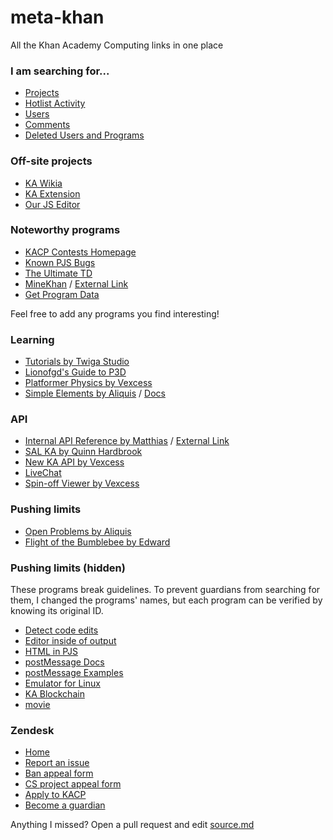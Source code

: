 # meta-khan

All the Khan Academy Computing links in one place

### I am searching for...
- [Projects](https://willard.fun/)
- [Hotlist Activity](https://khanalytics.herokuapp.com/)
- [Users](https://kasearch.learnerpages.com/)
- [Comments]()
- [Deleted Users and Programs](https://github.com/MatthiasPortzel/ka-hearth/wiki)

### Off-site projects
- [KA Wikia](https://khanacademy.fandom.com/wiki/Khan_Academy_Wiki)
- [KA Extension](https://chrome.google.com/webstore/detail/the-khan-academy-extensio/gniggljddhajnfbkjndcgnomkddfcial?hl)
- [Our JS Editor](https://ourjseditor.com/)

### Noteworthy programs
- [KACP Contests Homepage](https://www.khanacademy.org/cs/-/5745407636209664)
- [Known PJS Bugs](https://www.khanacademy.org/cs/-/6117906177359872)
- [The Ultimate TD](https://khanacademy.org/cs/i/6295872812679168)
- [MineKhan](https://www.khanacademy.org/cs/i/5647155001376768) / [External Link](https://willard.fun/minekhan)
- [Get Program Data](https://khanacademy.org/cs/i/6152415778373632)

Feel free to add any programs you find interesting!

### Learning
- [Tutorials by Twiga Studio](https://www.khanacademy.org/cs/-/5912802022998016)
- [Lionofgd's Guide to P3D](https://www.khanacademy.org/cs/-/5449718509731840)
- [Platformer Physics by Vexcess](https://www.khanacademy.org/computer-programming/platformer-physics/5217723531345920)
- [Simple Elements by Aliquis](https://www.khanacademy.org/cs/-/5201788906799104) / [Docs](https://www.khanacademy.org/cs/i/4703771890335744)

### API
- [Internal API Reference by Matthias](https://www.khanacademy.org/cs/-/6389992281473024) / [External Link](https://lukekrikorian.github.io/api-docs/)
- [SAL KA by Quinn Hardbrook](https://www.khanacademy.org/cs/-/5414181885788160)
- [New KA API by Vexcess](https://www.khanacademy.org/cs/-/5236998489030656)
- [LiveChat](https://www.khanacademy.org/cs/-/5175255520051200)
- [Spin-off Viewer by Vexcess](https://www.khanacademy.org/cs/-/5931097750814720)

### Pushing limits
- [Open Problems by Aliquis](https://www.khanacademy.org/cs/-/6058668928843776)
- [Flight of the Bumblebee by Edward](https://www.khanacademy.org/cs/-/5193345356677120)

### Pushing limits (hidden) <!-- HASHES START -->
These programs break guidelines. To prevent guardians from searching for them, I changed the programs' names, but each program can be verified by knowing its original ID.
- [Detect code edits](https://kqwq.github.io/meta-khan?hash=2ae686c47b1812ddbdbb6223736aa52ae00c8a9434628d01af81b6bd2d665f9f)
- [Editor inside of output](https://kqwq.github.io/meta-khan?hash=e31b9deec89c7eb6346ba46b6d49ac0fe84aa825ba7670557c4188bac5f8e062)
- [HTML in PJS](https://kqwq.github.io/meta-khan?hash=f4367996f81bb29c4a73841bd919c3c2d0bc1f2962ce98a8a8feb45f6ab01146)
- [postMessage Docs](https://kqwq.github.io/meta-khan?hash=5f1c1773a7cb1c1a89138592ba67711cba6511ef3b641fdcdecc5a4fdf8c9c82)
- [postMessage Examples](https://kqwq.github.io/meta-khan?hash=ea3ed9e0e35571f94f02ac8eba345c7e2ab37d4cda9647ce09d5d17a64dfe20f)
- [Emulator for Linux](https://kqwq.github.io/meta-khan?hash=5b12321aa34ba29e44e217a26eb145f9b304c220b8d9319e090f43c9f76c95d0)
- [KA Blockchain](https://kqwq.github.io/meta-khan?hash=9b0e48897b0c03a81ca4525f1fae48a23e57ea182c5dc96b184996ba4651c938)
- [movie](https://kqwq.github.io/meta-khan?hash=beec246cd1422970dab56d044a435a70c40b3dc7b1ebe65958c928ba42a60911)
<!-- HASHES END -->

### Zendesk
- [Home](https://support.khanacademy.org/hc/en-us)
- [Report an issue](https://support.khanacademy.org/hc/en-us/requests/new?ticket_form_id=261008)
- [Ban appeal form](https://docs.google.com/forms/d/e/1FAIpQLSfT5mvSaMjLi9KoD3eKeypijof_2-t4__howlKHQiu2Voy9KQ/viewform)
- [CS project appeal form](https://docs.google.com/forms/d/e/1FAIpQLSe8sOJPtzuYKxO12juR-G_7hFJXW-Jkt_zLD3JxMg3FuGvX5w/viewform)
- [Apply to KACP](https://support.khanacademy.org/hc/en-us/articles/115003791172)
- [Become a guardian](https://support.khanacademy.org/hc/en-us/articles/202912080-How-can-I-become-a-Guardian-and-what-does-this-entail-)

Anything I missed? Open a pull request and edit [source.md](https://github.com/kqwq/meta-khan/blob/master/source.md)